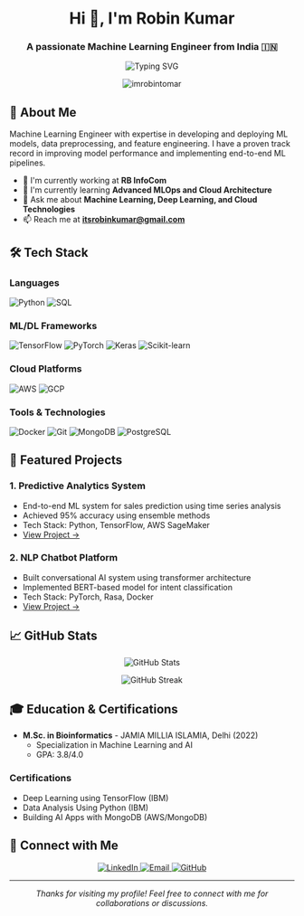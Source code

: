 <h1 align="center">Hi 👋, I'm Robin Kumar</h1>
<h3 align="center">A passionate Machine Learning Engineer from India 🇮🇳</h3>

<p align="center">
  <img src="https://readme-typing-svg.herokuapp.com?font=Fira+Code&pause=1000&color=2196F3&center=true&width=435&lines=Machine+Learning+Engineer;AI+Developer;Data+Scientist;Problem+Solver" alt="Typing SVG" />
</p>

<p align="center">
  <img src="https://komarev.com/ghpvc/?username=imrobintomar&label=Profile%20views&color=0e75b6&style=flat" alt="imrobintomar" />
</p>

## 🚀 About Me

Machine Learning Engineer with expertise in developing and deploying ML models, data preprocessing, and feature engineering. I have a proven track record in improving model performance and implementing end-to-end ML pipelines.

- 🔭 I'm currently working at **RB InfoCom**
- 🌱 I'm currently learning **Advanced MLOps and Cloud Architecture**
- 💬 Ask me about **Machine Learning, Deep Learning, and Cloud Technologies**
- 📫 Reach me at **itsrobinkumar@gmail.com**

## 🛠️ Tech Stack

### Languages
![Python](https://img.shields.io/badge/Python-3776AB?style=for-the-badge&logo=python&logoColor=white)
![SQL](https://img.shields.io/badge/SQL-4479A1?style=for-the-badge&logo=mysql&logoColor=white)

### ML/DL Frameworks
![TensorFlow](https://img.shields.io/badge/TensorFlow-FF6F00?style=for-the-badge&logo=tensorflow&logoColor=white)
![PyTorch](https://img.shields.io/badge/PyTorch-EE4C2C?style=for-the-badge&logo=pytorch&logoColor=white)
![Keras](https://img.shields.io/badge/Keras-D00000?style=for-the-badge&logo=keras&logoColor=white)
![Scikit-learn](https://img.shields.io/badge/Scikit_learn-F7931E?style=for-the-badge&logo=scikit-learn&logoColor=white)

### Cloud Platforms
![AWS](https://img.shields.io/badge/AWS-232F3E?style=for-the-badge&logo=amazon-aws&logoColor=white)
![GCP](https://img.shields.io/badge/Google_Cloud-4285F4?style=for-the-badge&logo=google-cloud&logoColor=white)

### Tools & Technologies
![Docker](https://img.shields.io/badge/Docker-2496ED?style=for-the-badge&logo=docker&logoColor=white)
![Git](https://img.shields.io/badge/Git-F05032?style=for-the-badge&logo=git&logoColor=white)
![MongoDB](https://img.shields.io/badge/MongoDB-47A248?style=for-the-badge&logo=mongodb&logoColor=white)
![PostgreSQL](https://img.shields.io/badge/PostgreSQL-316192?style=for-the-badge&logo=postgresql&logoColor=white)

## 🎯 Featured Projects

### 1. Predictive Analytics System
- End-to-end ML system for sales prediction using time series analysis
- Achieved 95% accuracy using ensemble methods
- Tech Stack: Python, TensorFlow, AWS SageMaker
- [View Project →](https://github.com/imrobintomar/project-link)

### 2. NLP Chatbot Platform
- Built conversational AI system using transformer architecture
- Implemented BERT-based model for intent classification
- Tech Stack: PyTorch, Rasa, Docker
- [View Project →](https://github.com/imrobintomar/project-link)

## 📈 GitHub Stats

<p align="center">
  <img src="https://github-readme-stats.vercel.app/api?username=imrobintomar&show_icons=true&theme=prussian" alt="GitHub Stats" />
</p>

<p align="center">
  <img src="https://github-readme-streak-stats.herokuapp.com/?user=imrobintomar&theme=prussian" alt="GitHub Streak" />
</p>

## 🎓 Education & Certifications

- **M.Sc. in Bioinformatics** - JAMIA MILLIA ISLAMIA, Delhi (2022)
  - Specialization in Machine Learning and AI
  - GPA: 3.8/4.0

### Certifications
- Deep Learning using TensorFlow (IBM)
- Data Analysis Using Python (IBM)
- Building AI Apps with MongoDB (AWS/MongoDB)

## 🤝 Connect with Me

<p align="center">
  <a href="https://linkedin.com/in/robintomar">
    <img src="https://img.shields.io/badge/LinkedIn-0077B5?style=for-the-badge&logo=linkedin&logoColor=white" alt="LinkedIn"/>
  </a>
  <a href="mailto:itsrobinkumar@gmail.com">
    <img src="https://img.shields.io/badge/Gmail-D14836?style=for-the-badge&logo=gmail&logoColor=white" alt="Email"/>
  </a>
  <a href="https://github.com/imrobintomar">
    <img src="https://img.shields.io/badge/GitHub-100000?style=for-the-badge&logo=github&logoColor=white" alt="GitHub"/>
  </a>
</p>

---
<p align="center">
  <i>Thanks for visiting my profile! Feel free to connect with me for collaborations or discussions.</i>
</p>
